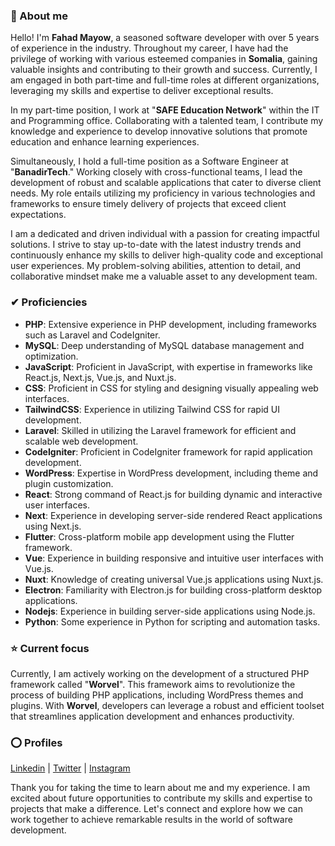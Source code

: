 ### 👋 About me 
Hello! I'm **Fahad Mayow**, a seasoned software developer with over 5 years of experience in the industry. Throughout my career, I have had the privilege of working with various esteemed companies in **Somalia**, gaining valuable insights and contributing to their growth and success. Currently, I am engaged in both part-time and full-time roles at different organizations, leveraging my skills and expertise to deliver exceptional results.

In my part-time position, I work at "**SAFE Education Network**" within the IT and Programming office. Collaborating with a talented team, I contribute my knowledge and experience to develop innovative solutions that promote education and enhance learning experiences.

Simultaneously, I hold a full-time position as a Software Engineer at "**BanadirTech**." Working closely with cross-functional teams, I lead the development of robust and scalable applications that cater to diverse client needs. My role entails utilizing my proficiency in various technologies and frameworks to ensure timely delivery of projects that exceed client expectations.

I am a dedicated and driven individual with a passion for creating impactful solutions. I strive to stay up-to-date with the latest industry trends and continuously enhance my skills to deliver high-quality code and exceptional user experiences. My problem-solving abilities, attention to detail, and collaborative mindset make me a valuable asset to any development team.

### ✔ Proficiencies 
- **PHP**: Extensive experience in PHP development, including frameworks such as Laravel and CodeIgniter.
- **MySQL**: Deep understanding of MySQL database management and optimization.
- **JavaScript**: Proficient in JavaScript, with expertise in frameworks like React.js, Next.js, Vue.js, and Nuxt.js.
- **CSS**: Proficient in CSS for styling and designing visually appealing web interfaces.
- **TailwindCSS**: Experience in utilizing Tailwind CSS for rapid UI development.
- **Laravel**: Skilled in utilizing the Laravel framework for efficient and scalable web development.
- **CodeIgniter**: Proficient in CodeIgniter framework for rapid application development.
- **WordPress**: Expertise in WordPress development, including theme and plugin customization.
- **React**: Strong command of React.js for building dynamic and interactive user interfaces.
- **Next**: Experience in developing server-side rendered React applications using Next.js.
- **Flutter**: Cross-platform mobile app development using the Flutter framework.
- **Vue**: Experience in building responsive and intuitive user interfaces with Vue.js.
- **Nuxt**: Knowledge of creating universal Vue.js applications using Nuxt.js.
- **Electron**: Familiarity with Electron.js for building cross-platform desktop applications.
- **Nodejs**: Experience in building server-side applications using Node.js.
- **Python**: Some experience in Python for scripting and automation tasks.

### ⭐ Current focus
Currently, I am actively working on the development of a structured PHP framework called "**Worvel**". This framework aims to revolutionize the process of building PHP applications, including WordPress themes and plugins. With **Worvel**, developers can leverage a robust and efficient toolset that streamlines application development and enhances productivity.

### ⭕ Profiles
[Linkedin](https://linkedin.com/u/fahadmayow) |
[Twitter](https://twitter.com/fahadmayow) |
[Instagram](https://instagram.com/fahadmayow)

Thank you for taking the time to learn about me and my experience. I am excited about future opportunities to contribute my skills and expertise to projects that make a difference. Let's connect and explore how we can work together to achieve remarkable results in the world of software development.
